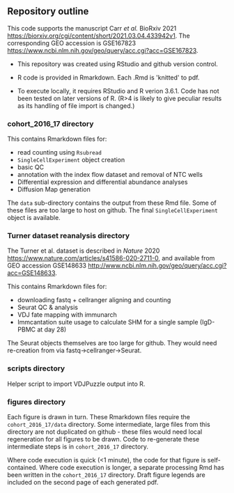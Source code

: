 ## Repository outline

This code supports the manuscript Carr _et al._ BioRxiv 2021 https://biorxiv.org/cgi/content/short/2021.03.04.433942v1.
The corresponding GEO accession is GSE167823 https://www.ncbi.nlm.nih.gov/geo/query/acc.cgi?acc=GSE167823.

- This repository was created using RStudio and github version control.

- R code is provided in Rmarkdown. Each .Rmd is 'knitted' to pdf.

- To execute locally, it requires RStudio and R verion 3.6.1. Code has not been tested on later versions of R. (R>4 is likely to give peculiar results as its handling of file import is changed.)


### cohort_2016_17 directory

This contains Rmarkdown files for:

- read counting using `Rsubread`
- `SingleCellExperiment` object creation
- basic QC
- annotation with the index flow dataset and removal of NTC wells
- Differential expression and differential abundance analyses
- Diffusion Map generation

The `data` sub-directory contains the output from these Rmd file. Some of these files are too large to host on github. The final `SingleCellExperiment` object is available.


### Turner dataset reanalysis directory

The Turner et al. dataset is described in _Nature_ 2020 https://www.nature.com/articles/s41586-020-2711-0, and available from GEO accession GSE148633 http://www.ncbi.nlm.nih.gov/geo/query/acc.cgi?acc=GSE148633.

This contains Rmarkdown files for:

- downloading fastq + cellranger aligning and counting
- Seurat QC & analysis
- VDJ fate mapping with immunarch
- Immcantation suite usage to calculate SHM for a single sample (IgD- PBMC at day 28)

The Seurat objects themselves are too large for github. They would need re-creation from via fastq->cellranger->Seurat.

### scripts directory

Helper script to import VDJPuzzle output into R.


### figures directory

Each figure is drawn in turn.
These Rmarkdown files require the `cohort_2016_17/data` directory. Some intermediate, large files from this directory are not duplicated on github - these files would need local regeneration for all figures to be drawn. Code to re-generate these intermediate steps is in `cohort_2016_17` directory.


Where code execution is quick (<1 minute), the code for that figure is self-contained.
Where code execution is longer, a separate processing Rmd has been written in the `cohort_2016_17` directory.
Draft figure legends are included on the second page of each generated pdf.
